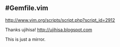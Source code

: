 #Gemfile.vim
---

http://www.vim.org/scripts/script.php?script_id=2912

Thanks ujihisa! 
http://ujihisa.blogspot.com

This is just a mirror.
